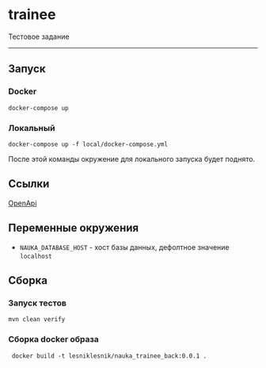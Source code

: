 # trainee
Тестовое задание

---

## Запуск
### Docker
```shell
docker-compose up
```

### Локальный
```shell
docker-compose up -f local/docker-compose.yml
```
После этой команды окружение для локального запуска будет поднято.

## Ссылки
[OpenApi](http://localhost:8080/swagger-ui/index.html) 

## Переменные окружения
- `NAUKA_DATABASE_HOST` - хост базы данных, дефолтное значение `localhost`

## Сборка
### Запуск тестов
```shell
mvn clean verify
```

### Сборка docker образа
```shell
 docker build -t lesniklesnik/nauka_trainee_back:0.0.1 .
```
